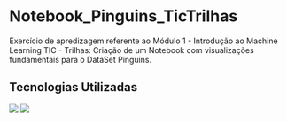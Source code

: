 # Notebook_Pinguins_TicTrilhas
Exercício de apredizagem referente ao Módulo 1 - Introdução ao Machine Learning TIC - Trilhas: Criação de um Notebook com visualizações fundamentais para o DataSet Pinguins.

## Tecnologias Utilizadas

[<img src="https://img.shields.io/badge/Python-FFD43B?style=for-the-badge&logo=python&logoColor=blue" />](https://www.python.org/)
[<img src="https://img.shields.io/badge/Jupyter-F37626.svg?&style=for-the-badge&logo=Jupyter&logoColor=white" />](https://jupyter.org/)


